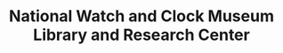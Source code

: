 ---
layout: repo
title: "National Watch and Clock Museum Library and Research Center"
id: 13775
permalink: repos/13775/
---